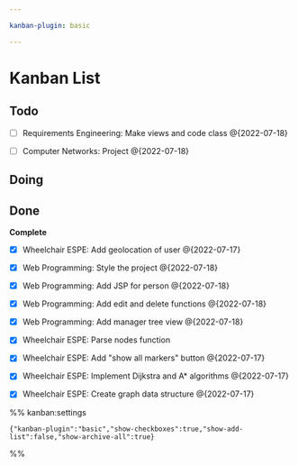 ```yaml
---

kanban-plugin: basic

---
```

# Kanban List

## Todo

- [ ] Requirements Engineering: Make views and code class @{2022-07-18}
- [ ] Computer Networks: Project @{2022-07-18}


## Doing



## Done

**Complete**
- [x] Wheelchair ESPE: Add geolocation of user @{2022-07-17}
- [x] Web Programming: Style the project @{2022-07-18}
- [x] Web Programming: Add JSP for person @{2022-07-18}
- [x] Web Programming: Add edit and delete functions @{2022-07-18}
- [x] Web Programming: Add manager tree view @{2022-07-18}
- [x] Wheelchair ESPE: Parse nodes function
- [x] Wheelchair ESPE: Add "show all markers" button @{2022-07-17}
- [x] Wheelchair ESPE: Implement Dijkstra and A* algorithms @{2022-07-17}
- [x] Wheelchair ESPE: Create graph data structure @{2022-07-17}




%% kanban:settings
```
{"kanban-plugin":"basic","show-checkboxes":true,"show-add-list":false,"show-archive-all":true}
```
%%